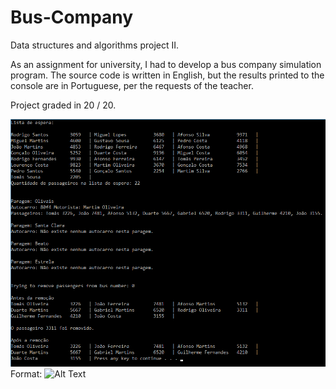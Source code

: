 # Bus-Company
Data structures and algorithms project II.

As an assignment for university, I had to develop a bus company simulation program. The source code is written in English, but the results printed to the console are in Portuguese, per the requests of the teacher.

Project graded in 20 / 20.

![Project](./bus-company.png)
Format: ![Alt Text](url)
